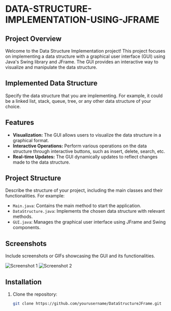 # DATA-STRUCTURE-IMPLEMENTATION-USING-JFRAME
## Project Overview

Welcome to the Data Structure Implementation project! This project focuses on implementing a data structure with a graphical user interface (GUI) using Java's Swing library and JFrame. The GUI provides an interactive way to visualize and manipulate the data structure.

## Implemented Data Structure

Specify the data structure that you are implementing. For example, it could be a linked list, stack, queue, tree, or any other data structure of your choice.

## Features

- **Visualization:** The GUI allows users to visualize the data structure in a graphical format.
- **Interactive Operations:** Perform various operations on the data structure through interactive buttons, such as insert, delete, search, etc.
- **Real-time Updates:** The GUI dynamically updates to reflect changes made to the data structure.

## Project Structure

Describe the structure of your project, including the main classes and their functionalities. For example:

- `Main.java`: Contains the main method to start the application.
- `DataStructure.java`: Implements the chosen data structure with relevant methods.
- `GUI.java`: Manages the graphical user interface using JFrame and Swing components.

## Screenshots

Include screenshots or GIFs showcasing the GUI and its functionalities.

![Screenshot 1](screenshots/screenshot1.png)
![Screenshot 2](screenshots/screenshot2.gif)

## Installation

1. Clone the repository:

   ```bash
   git clone https://github.com/yourusername/DataStructureJFrame.git
